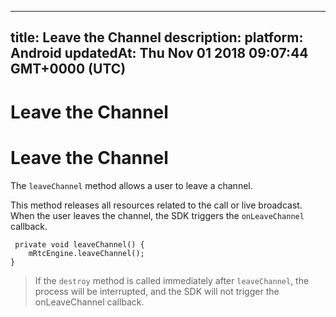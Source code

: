
---
title: Leave the Channel
description: 
platform: Android
updatedAt: Thu Nov 01 2018 09:07:44 GMT+0000 (UTC)
---
# Leave the Channel
# Leave the Channel
The `leaveChannel` method allows a user to leave a channel.

This method releases all resources related to the call or live broadcast. When the user leaves the channel, the SDK triggers the `onLeaveChannel` callback.

```
 private void leaveChannel() {
    mRtcEngine.leaveChannel();
}
```

> If the `destroy` method is called immediately after `leaveChannel`, the process will be interrupted, and the SDK will not trigger the onLeaveChannel callback.
